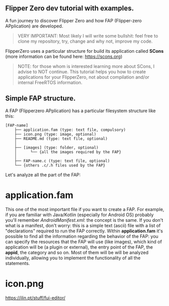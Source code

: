 ## Flipper Zero dev tutorial with examples.
A fun journey to discover Flipper Zero and how FAP (Flipper-zero APplication) are developed.

> VERY IMPORTANT:
> Most likely I will write some bullshit: feel free to clone my repository, try, change and why not, improve my code.

FlipperZero uses a particular structure for build its application called **SCons** (more information can be found here: https://scons.org)

>   NOTE: for those whom is interested learning more about SCons, I advise to NOT continue. This tutorial helps you how to create applications for your FlipperZero, not about compilation and/or internal FreeRTOS information.

## Simple FAP structure.
A FAP (Flipperzero APplication) has a particular filesystem structure like this:

    [FAP-name]
        ├── application.fam (type: text file, compulsory)
        ├── icon.png (type: image, optional)
        ├── README.md (type: text file, optional)
        │
        ├── [images] (type: folder, optional)
        │      └── {all the images required by the FAP}
        │
        ├── FAP-name.c (type: text file, optional)
        └── {others .c/.h files used by the FAP}

Let's analyze all the part of the FAP:

# application.fam
This one of the most important file if you want to create a FAP.
For example, if you are familiar with Java/Kotlin (especially for Android OS) probably you'll remember *AndroidManifest.xml*: the concept is the same.
If you don't what is a manifest, don't worry: this is a simple text (ascii) file with a list of "declarations" required to run the FAP correctly.
Within **application.fam** it's possible to find all the information regarding the behavior of the FAP: you can specify the resources that the FAP will use (like images), which kind of application will be (a plugin or external), the entry point of the FAP, the **appid**, the category and so on. Most of them will be will be analyzed individually, allowing you to implement the functionality of all the statements.

# icon.png
 

 



https://ilin.pt/stuff/fui-editor/


 
